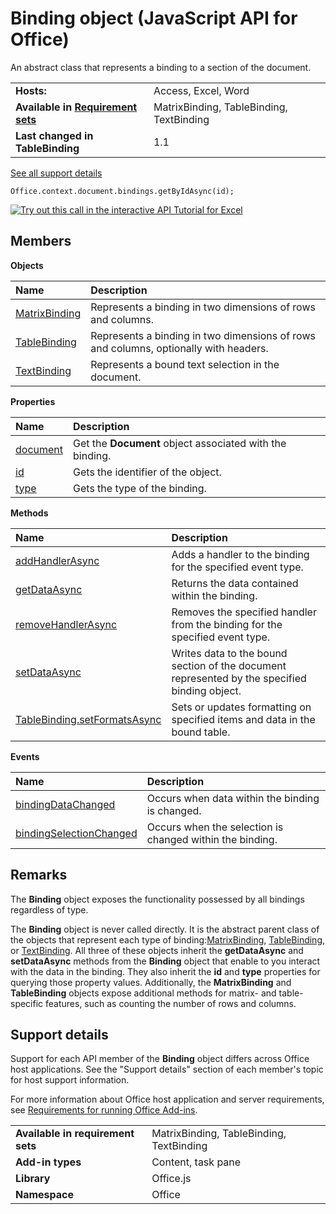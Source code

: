 
# Binding object (JavaScript API for Office)
An abstract class that represents a binding to a section of the document.

|||
|:-----|:-----|
|**Hosts:**|Access, Excel, Word|
|**Available in [Requirement sets](http://msdn.microsoft.com/library/6b6702f2-b0a5-46ab-a356-8dda897ca8ae%28Office.15%29.aspx)**|MatrixBinding, TableBinding, TextBinding|
|**Last changed in TableBinding**|1.1|
[See all support details](#bk_support)

```
Office.context.document.bindings.getByIdAsync(id);
```

[![Try out this call in the interactive API Tutorial for Excel](../images/819b84bf-151c-4a12-80c3-d6f8d7c03251.png)](http://officeapitutorial.azurewebsites.net/Redirect.mdl?scenario=Update+a+Row+in+a+Table)

## Members


**Objects**


|**Name**|**Description**|
|:-----|:-----|
|[MatrixBinding](../reference/shared/binding-object/matrixbinding-object/matrixbinding-object.md)|Represents a binding in two dimensions of rows and columns.|
|[TableBinding](../reference/shared/binding-object/tablebinding-object/tablebinding-object.md)|Represents a binding in two dimensions of rows and columns, optionally with headers.|
|[TextBinding](../reference/shared/binding-object/tablebinding-object/textbinding-object.md)|Represents a bound text selection in the document.|

**Properties**


|**Name**|**Description**|
|:-----|:-----|
|[document](../reference/shared/binding-object/document-property.md)|Get the  **Document** object associated with the binding.|
|[id](../reference/shared/binding-object/id-property.md)|Gets the identifier of the object.|
|[type](../reference/shared/binding-object/type-property.md)|Gets the type of the binding.|

**Methods**


|**Name**|**Description**|
|:-----|:-----|
|[addHandlerAsync](../reference/shared/binding-object/addhandlerasync-method.md)|Adds a handler to the binding for the specified event type.|
|[getDataAsync](../reference/shared/binding-object/getdataasync-method.md)|Returns the data contained within the binding.|
|[removeHandlerAsync](../reference/shared/binding-object/removehandlerasync-method.md)|Removes the specified handler from the binding for the specified event type.|
|[setDataAsync](../reference/shared/binding-object/setdataasync-method.md)|Writes data to the bound section of the document represented by the specified binding object.|
|[TableBinding.setFormatsAsync](../reference/shared/binding-object/tablebinding-object/setformatsasync-method.md)|Sets or updates formatting on specified items and data in the bound table.|

**Events**


|**Name**|**Description**|
|:-----|:-----|
|[bindingDataChanged](../reference/shared/binding-object/data-changed-event/bindingdatachanged-event.md)|Occurs when data within the binding is changed.|
|[bindingSelectionChanged](../reference/shared/binding-object/selection-changed-event/bindingselectionchanged-event.md)|Occurs when the selection is changed within the binding.|

## Remarks

The  **Binding** object exposes the functionality possessed by all bindings regardless of type.

The  **Binding** object is never called directly. It is the abstract parent class of the objects that represent each type of binding:[MatrixBinding](../reference/shared/binding-object/matrixbinding-object/matrixbinding-object.md), [TableBinding](../reference/shared/binding-object/tablebinding-object/tablebinding-object.md), or [TextBinding](../reference/shared/binding-object/tablebinding-object/textbinding-object.md). All three of these objects inherit the  **getDataAsync** and **setDataAsync** methods from the **Binding** object that enable to you interact with the data in the binding. They also inherit the **id** and **type** properties for querying those property values. Additionally, the **MatrixBinding** and **TableBinding** objects expose additional methods for matrix- and table-specific features, such as counting the number of rows and columns.


## Support details
<a name="bk_support"> </a>

Support for each API member of the  **Binding** object differs across Office host applications. See the "Support details" section of each member's topic for host support information.

For more information about Office host application and server requirements, see [Requirements for running Office Add-ins](http://msdn.microsoft.com/library/67340567-bb9a-498c-96d3-3f52f28c16bc%28Office.15%29.aspx).


|||
|:-----|:-----|
|**Available in requirement sets**|MatrixBinding, TableBinding, TextBinding|
|**Add-in types**|Content, task pane|
|**Library**|Office.js|
|**Namespace**|Office|
